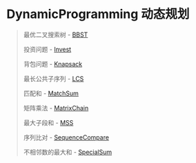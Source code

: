 # DynamicProgramming 动态规划

> 最优二叉搜索树 - [BBST](BBST.c)
>
> 投资问题 - [Invest](Invest.c)
>
> 背包问题 - [Knapsack](Knapsack.c)
>
> 最长公共子序列 - [LCS](LCS.c)
>
> 匹配和 - [MatchSum](MatchSum.c)
>
> 矩阵乘法 - [MatrixChain](MatrixChain.c)
>
> 最大子段和 - [MSS](MSS.c)
>
> 序列比对 - [SequenceCompare](SequenceCompare.c)
>
> 不相邻数的最大和 - [SpecialSum](SpecialSum.c)
